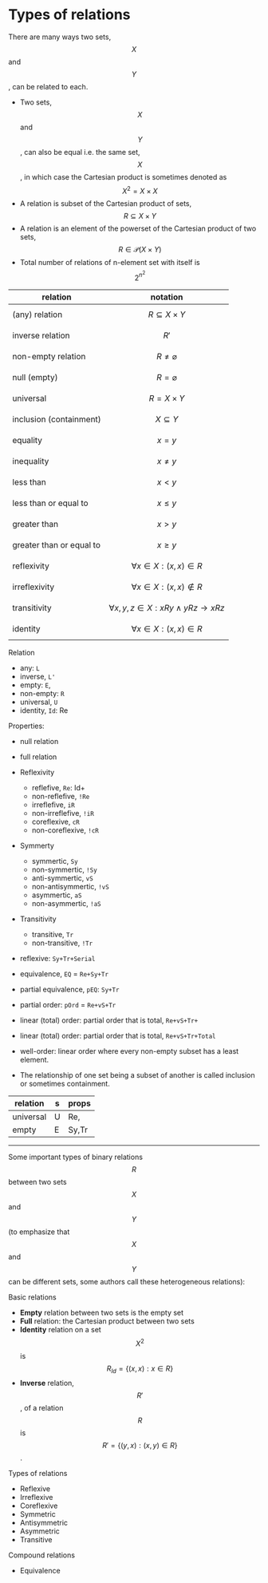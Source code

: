 # Types of relations

There are many ways two sets, $$X$$ and $$Y$$, can be related to each.
- Two sets, $$X$$ and $$Y$$, can also be equal i.e. the same set, $$X$$, in which case the Cartesian product is sometimes denoted as $$X^2 = X\times X$$
- A relation is subset of the Cartesian product of sets, $$R \subseteq X\times Y$$
- A relation is an element of the powerset of the Cartesian product of two sets, $$R \in \mathcal{P}(X\times Y)$$
- Total number of relations of n-element set with itself is $$2^{n^2}$$


relation                 | notation
-------------------------|----------
(any) relation           | $$R \subseteq X\times Y$$
inverse relation         | $$R'$$
non-empty relation       | $$R \neq \varnothing$$
null (empty)             | $$R = \varnothing$$
universal                | $$R = X\times Y$$
inclusion (containment)  | $$X\subseteq Y$$
equality                 | $$x = y$$
inequality               | $$x\not = y$$
less than                | $$x\lt y$$
less than or equal to    | $$x\le y$$
greater than             | $$x\gt y$$
greater than or equal to | $$x\ge y$$
reflexivity              | $$\forall x\in X:(x,x)\in R$$
irreflexivity            | $$\forall x\in X:(x,x)\not\in R$$
transitivity             | $$\forall x,y,z \in X : xRy\land yRz \to xRz$$
identity | $$\forall x\in X:(x,x)\in R$$


Relation
- any: `L`
- inverse, `L'`
- empty: `E`,
- non-empty: `R`
- universal, `U`
- identity, `Id`: Re


Properties:
- null relation
- full relation
- Reflexivity
  - reflefive, `Re`: Id+
  - non-reflefive, `!Re`
  - irreflefive, `iR`
  - non-irreflefive, `!iR`
  - coreflexive, `cR `
  - non-coreflexive, `!cR `
- Symmerty
  - symmertic, `Sy `
  - non-symmertic, `!Sy `
  - anti-symmertic, `vS `
  - non-antisymmertic, `!vS `
  - asymmertic, `aS `
  - non-asymmertic, `!aS `
- Transitivity
  - transitive, `Tr `
  - non-transitive, `!Tr `


- reflexive: `Sy+Tr+Serial`
- equivalence, `EQ` = `Re+Sy+Tr`
- partial equivalence, `pEQ`: `Sy+Tr`
- partial order: `pOrd` = `Re+vS+Tr`
- linear (total) order: partial order that is total, `Re+vS+Tr+`
- linear (total) order: partial order that is total, `Re+vS+Tr+Total`
- well-order: linear order where every non-empty subset has a least element.

- The relationship of one set being a subset of another is called inclusion or sometimes containment.


relation    |s|props
------------|-|--------
universal   |U|Re,
empty       |E|Sy,Tr

---


Some important types of binary relations $$R$$ between two sets $$X$$ and $$Y$$ (to emphasize that $$X$$ and $$Y$$ can be different sets, some authors call these heterogeneous relations):

Basic relations
- **Empty** relation between two sets is the empty set
- **Full** relation: the Cartesian product between two sets
- **Identity** relation on a set $$X^2$$ is $$R_{Id} = \{(x,x):x\in R\}$$
- **Inverse** relation, $$R'$$, of a relation $$R$$ is $$R'=\{(y,x):(x,y)\in R\}$$.

Types of relations
- Reflexive
- Irreflexive
- Coreflexive
- Symmetric
- Antisymmetric
- Asymmetric
- Transitive

Compound relations
* Equivalence
